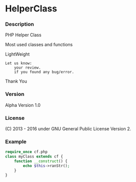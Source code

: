 # HelperClass

### Description
PHP Helper Class

Most used classes and functions

LightWeight

    Let us know:
        your review.
        if you found any bug/error.

Thank You

### Version 
Alpha Version 1.0

### License
(C) 2013 - 2016
under GNU General Public License Version 2.

### Example
```php
require_once cf.php
class myClass extends cf {
    function __construct() {
        echo $this->ranStr();
    }
}
```
